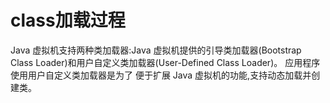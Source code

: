 # class加载过程
Java 虚拟机支持两种类加载器:Java 虚拟机提供的引导类加载器(Bootstrap Class Loader)和用户自定义类加载器(User-Defined Class Loader)。
应用程序使用用户自定义类加载器是为了 便于扩展 Java 虚拟机的功能,支持动态加载并创建类。
